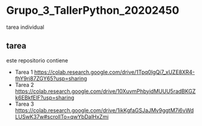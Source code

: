 # Grupo_3_TallerPython_20202450
tarea individual

## tarea
este repositorio contiene
- Tarea 1
  https://colab.research.google.com/drive/1Tpq0lgQi7_xUZE8XR4-fhY9ri87ZGY65?usp=sharing
- Tarea 2
  https://colab.research.google.com/drive/10XuvmPhbyidMUUU5radBKGZk6EBkfElF?usp=sharing
- Tarea 3
https://colab.research.google.com/drive/1ikKgfaGSJaJMv9ggtM7i6vWdLUSwK37w#scrollTo=qwYbDalHxZmi
